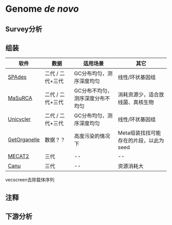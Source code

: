 <style>
img{
    width: 30%;
}
</style>

# Genome *de novo*





## Survey分析



## 组装

| 软件 | 数据 | 适用场景 | 其它 |
| ----------- | ----------- | ----------- | ----------- | 
| [SPAdes](../Blocks/SPAdes.md) | 二代 / 二代+三代 | GC分布均匀，测序深度均匀 | 线性/环状基因组 |
| [MaSuRCA](../Blocks/MaSuRCA.md) | 二代 / 二代+三代 | GC分布不均匀，测序深度分布不均匀 | 消耗资源少，适合放线菌、真核生物 |
| [Unicycler](../Blocks/Unicycler.md) | 二代 / 二代+三代 | GC分布均匀，测序深度均匀 | 线性/环状基因组 |
| [GetOrganelle](../Blocks/GetOrganelle.md) | 数据？？ | 高度污染的情况下 | Meta组装找找可能存在的片段，以此为seed |
| [MECAT2](../Blocks/MECAT2.md) | 三代 | -- | -- |
| [Canu](../Blocks/Canu.md) | 三代 | -- | 资源消耗大 |



vecscreen去除载体序列


## 注释



## 下游分析


